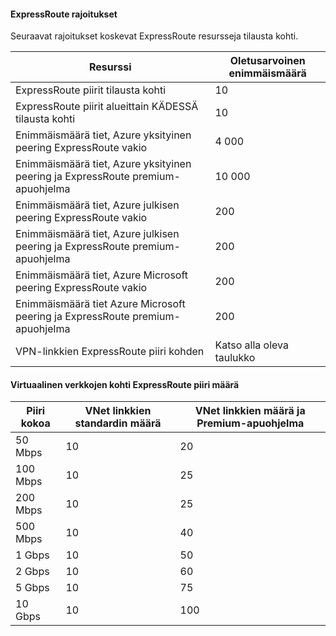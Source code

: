 #### <a name="expressroute-limits"></a>ExpressRoute rajoitukset

Seuraavat rajoitukset koskevat ExpressRoute resursseja tilausta kohti.

| Resurssi | Oletusarvoinen enimmäismäärä |
|---|---|
| ExpressRoute piirit tilausta kohti | 10 |
| ExpressRoute piirit alueittain KÄDESSÄ tilausta kohti | 10 |
| Enimmäismäärä tiet, Azure yksityinen peering ExpressRoute vakio | 4 000 |
| Enimmäismäärä tiet, Azure yksityinen peering ja ExpressRoute premium-apuohjelma | 10 000 |
| Enimmäismäärä tiet, Azure julkisen peering ExpressRoute vakio | 200 |
| Enimmäismäärä tiet, Azure julkisen peering ja ExpressRoute premium-apuohjelma | 200 |
| Enimmäismäärä tiet, Azure Microsoft peering ExpressRoute vakio | 200 |
| Enimmäismäärä tiet Azure Microsoft peering ja ExpressRoute premium-apuohjelma | 200 |
| VPN-linkkien ExpressRoute piiri kohden | Katso alla oleva taulukko |

#### <a name="number-of-virtual-networks-per-expressroute-circuit"></a>Virtuaalinen verkkojen kohti ExpressRoute piiri määrä

| **Piiri kokoa** | **VNet linkkien standardin määrä** | **VNet linkkien määrä ja Premium-apuohjelma** |
|---|---|---|
| 50 Mbps | 10 | 20 |
| 100 Mbps | 10 | 25 |
| 200 Mbps | 10 | 25 |
| 500 Mbps | 10 | 40 |
| 1 Gbps | 10 | 50 |
| 2 Gbps | 10 | 60 |
| 5 Gbps | 10 | 75 |
| 10 Gbps | 10 | 100 |

